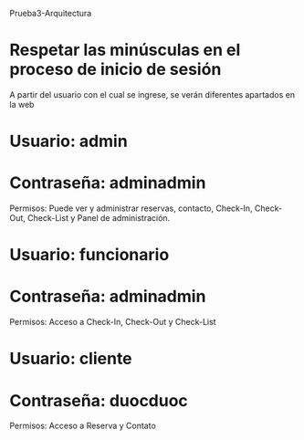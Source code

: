 Prueba3-Arquitectura

# Respetar las minúsculas en el proceso de inicio de sesión
  A partir del usuario con el cual se ingrese, se verán diferentes apartados en la web

# Usuario: admin
# Contraseña: adminadmin
 Permisos: Puede ver y administrar reservas, contacto, Check-In, Check-Out, Check-List y Panel de administración.

# Usuario: funcionario
# Contraseña: adminadmin
  Permisos: Acceso a Check-In, Check-Out y Check-List

# Usuario: cliente
# Contraseña: duocduoc 
  Permisos: Acceso a Reserva y Contato
